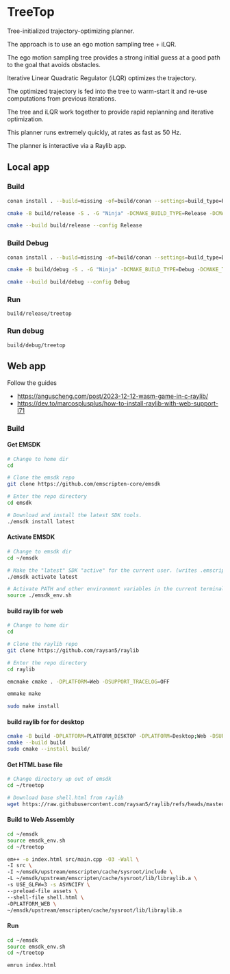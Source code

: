 # TreeTop

Tree-initialized trajectory-optimizing planner.

The approach is to use an ego motion sampling tree + iLQR.

The ego motion sampling tree provides a strong initial guess at a good path to the goal that avoids obstacles.

Iterative Linear Quadratic Regulator (iLQR) optimizes the trajectory.

The optimized trajectory is fed into the tree to warm-start it and re-use computations from previous iterations.

The tree and iLQR work together to provide rapid replanning and iterative optimization.

This planner runs extremely quickly, at rates as fast as 50 Hz.

The planner is interactive via a Raylib app.

## Local app

### Build

```bash
conan install . --build=missing -of=build/conan --settings=build_type=Release

cmake -B build/release -S . -G "Ninja" -DCMAKE_BUILD_TYPE=Release -DCMAKE_TOOLCHAIN_FILE="build/conan/conan_toolchain.cmake" -DCMAKE_CXX_FLAGS="-march=native -ffast-math -flto=auto" -DCMAKE_C_FLAGS="-march=native -ffast-math -flto=auto"

cmake --build build/release --config Release
```

### Build Debug

```bash
conan install . --build=missing -of=build/conan --settings=build_type=Debug

cmake -B build/debug -S . -G "Ninja" -DCMAKE_BUILD_TYPE=Debug -DCMAKE_TOOLCHAIN_FILE="build/conan/conan_toolchain.cmake"

cmake --build build/debug --config Debug
```

### Run

```pwsh
build/release/treetop
```

### Run debug

```pwsh
build/debug/treetop
```

## Web app

Follow the guides

- <https://anguscheng.com/post/2023-12-12-wasm-game-in-c-raylib/>
- <https://dev.to/marcosplusplus/how-to-install-raylib-with-web-support-l71>

### Build

#### Get EMSDK

```bash
# Change to home dir
cd

# Clone the emsdk repo
git clone https://github.com/emscripten-core/emsdk

# Enter the repo directory
cd emsdk

# Download and install the latest SDK tools.
./emsdk install latest
```

#### Activate EMSDK

```bash
# Change to emsdk dir
cd ~/emsdk

# Make the "latest" SDK "active" for the current user. (writes .emscripten file)
./emsdk activate latest

# Activate PATH and other environment variables in the current terminal
source ./emsdk_env.sh
```

#### build raylib for web

```bash
# Change to home dir
cd

# Clone the raylib repo
git clone https://github.com/raysan5/raylib

# Enter the repo directory
cd raylib

emcmake cmake . -DPLATFORM=Web -DSUPPORT_TRACELOG=OFF

emmake make

sudo make install 
```

#### build raylib for for desktop

```bash
cmake -B build -DPLATFORM=PLATFORM_DESKTOP -DPLATFORM=Desktop;Web -DSUPPORT_TRACELOG=OFF
cmake --build build
sudo cmake --install build/
```

#### Get HTML base file

```bash
# Change directory up out of emsdk
cd ~/treetop

# Download base shell.html from raylib
wget https://raw.githubusercontent.com/raysan5/raylib/refs/heads/master/src/shell.html
```

#### Build to Web Assembly

```bash
cd ~/emsdk
source emsdk_env.sh
cd ~/treetop

em++ -o index.html src/main.cpp -O3 -Wall \
-I src \
-I ~/emsdk/upstream/emscripten/cache/sysroot/include \
-L ~/emsdk/upstream/emscripten/cache/sysroot/lib/libraylib.a \
-s USE_GLFW=3 -s ASYNCIFY \
--preload-file assets \
--shell-file shell.html \
-DPLATFORM_WEB \
~/emsdk/upstream/emscripten/cache/sysroot/lib/libraylib.a
```

#### Run

```bash
cd ~/emsdk
source emsdk_env.sh
cd ~/treetop

emrun index.html
```
